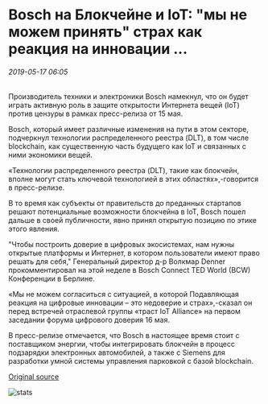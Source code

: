 # Bosch на Блокчейне и IoT: "мы не можем принять" страх как реакция на инновации ...

###### 2019-05-17 06:05

Производитель техники и электроники Bosch намекнул, что он будет играть активную роль в защите открытости Интернета вещей (IoT) против цензуры в рамках пресс-релиза от 15 мая.

Bosch, который имеет различные изменения на пути в этом секторе, подчеркнул технологии распределенного реестра (DLT), в том числе blockchain, как существенную часть будущего как IoT и связанных с ними экономики вещей.

«Технологии распределенного реестра (DLT), такие как блокчейн, вполне могут стать ключевой технологией в этих областях»,-говорится в пресс-релизе.

В то время как субъекты от правительств до преданных стартапов решают потенциальные возможности блокчейна в IoT, Bosch пошел дальше в своей публичности, явно принял открытую позицию по этике этого явления.

"Чтобы построить доверие в цифровых экосистемах, нам нужны открытые платформы и Интернет, в котором пользователи имеют право решать для себя," Генеральный директор д-р Волкмар Denner прокомментировал на этой неделе в Bosch Connect TED World (BCW) Конференции в Берлине.

«Мы не можем согласиться с ситуацией, в которой Подавляющая реакция на цифровые инновации – это недоверие и страх»,-сказал он перед встречей отраслевой группы «траст IoT Alliance» на первом заседании форума цифрового доверия 16 мая.

В пресс-релизе отмечается, что Bosch в настоящее время стоит с поставщиком энергии, чтобы интегрировать блокчейн в процесс подзарядки электронных автомобилей, а также с Siemens для разработки умной системы управления парковкой с базой blockchain.

[Original source](https://cointelegraph.com/news/bosch-on-blockchain-and-iot-we-cannot-accept-fear-as-reaction-to-innovation)

![stats](https://c.statcounter.com/11760860/0/a89fa40b/1/ "stats")